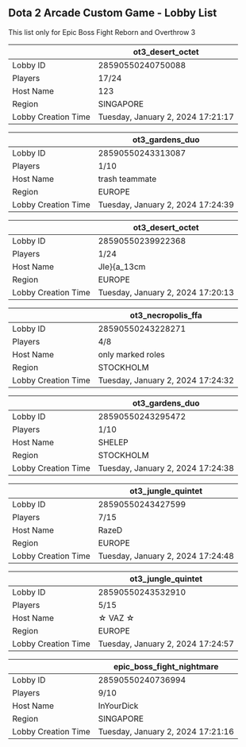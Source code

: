## Dota 2 Arcade Custom Game - Lobby List

This list only for Epic Boss Fight Reborn and Overthrow 3

|  | ot3_desert_octet |
| ------ | ------ |
| Lobby ID | 28590550240750088 |
| Players | 17/24 |
| Host Name | 123 |
| Region | SINGAPORE |
| Lobby Creation Time | Tuesday, January 2, 2024 17:21:17 |


|  | ot3_gardens_duo |
| ------ | ------ |
| Lobby ID | 28590550243313087 |
| Players | 1/10 |
| Host Name | trash teammate |
| Region | EUROPE |
| Lobby Creation Time | Tuesday, January 2, 2024 17:24:39 |


|  | ot3_desert_octet |
| ------ | ------ |
| Lobby ID | 28590550239922368 |
| Players | 1/24 |
| Host Name | JIe}{a_13cm |
| Region | EUROPE |
| Lobby Creation Time | Tuesday, January 2, 2024 17:20:13 |


|  | ot3_necropolis_ffa |
| ------ | ------ |
| Lobby ID | 28590550243228271 |
| Players | 4/8 |
| Host Name | only marked roles |
| Region | STOCKHOLM |
| Lobby Creation Time | Tuesday, January 2, 2024 17:24:32 |


|  | ot3_gardens_duo |
| ------ | ------ |
| Lobby ID | 28590550243295472 |
| Players | 1/10 |
| Host Name | SHELEP |
| Region | STOCKHOLM |
| Lobby Creation Time | Tuesday, January 2, 2024 17:24:38 |


|  | ot3_jungle_quintet |
| ------ | ------ |
| Lobby ID | 28590550243427599 |
| Players | 7/15 |
| Host Name | RazeD |
| Region | EUROPE |
| Lobby Creation Time | Tuesday, January 2, 2024 17:24:48 |


|  | ot3_jungle_quintet |
| ------ | ------ |
| Lobby ID | 28590550243532910 |
| Players | 5/15 |
| Host Name | ☆ VAZ ☆ |
| Region | EUROPE |
| Lobby Creation Time | Tuesday, January 2, 2024 17:24:57 |


|  | epic_boss_fight_nightmare |
| ------ | ------ |
| Lobby ID | 28590550240736994 |
| Players | 9/10 |
| Host Name | InYourDick |
| Region | SINGAPORE |
| Lobby Creation Time | Tuesday, January 2, 2024 17:21:16 |


